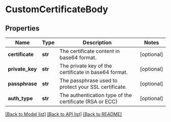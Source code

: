 # CustomCertificateBody

## Properties
Name | Type | Description | Notes
------------ | ------------- | ------------- | -------------
**certificate** | **str** | The certificate content in base64 format. | [optional] 
**private_key** | **str** | The private key of the certificate in base64 format. | [optional] 
**passphrase** | **str** | The passphrase used to protect your SSL certificate. | [optional] 
**auth_type** | **str** | The authentication type of the certificate (RSA or ECC) | [optional] 

[[Back to Model list]](../README.md#documentation-for-models) [[Back to API list]](../README.md#documentation-for-api-endpoints) [[Back to README]](../README.md)


